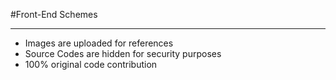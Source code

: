 #Front-End Schemes
_________________________

- Images are uploaded for references
- Source Codes are hidden for security purposes
- 100% original code contribution